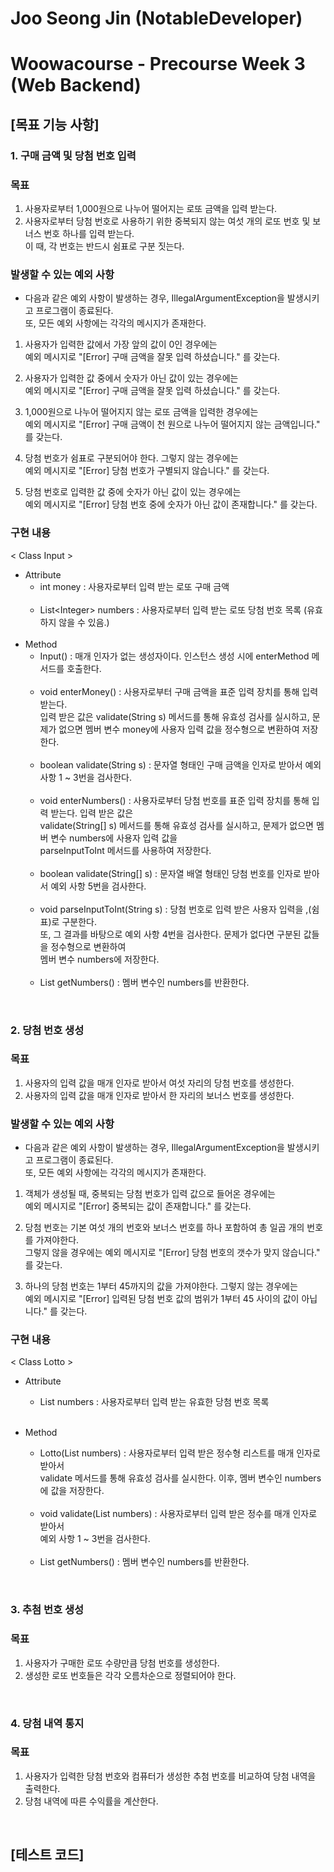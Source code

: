 # Joo Seong Jin (NotableDeveloper)
# Woowacourse - Precourse Week 3 (Web Backend)

## [목표 기능 사항]

### 1. 구매 금액 및 당첨 번호 입력
### 목표
1) 사용자로부터 1,000원으로 나누어 떨어지는 로또 금액을 입력 받는다.
2) 사용자로부터 당첨 번호로 사용하기 위한 중복되지 않는 여섯 개의 로또 번호 및 보너스 번호 하나를 입력 받는다.<br> 
이 때, 각 번호는 반드시 쉼표로 구분 짓는다.

### 발생할 수 있는 예외 사항
- 다음과 같은 예외 사항이 발생하는 경우, IllegalArgumentException을 발생시키고 프로그램이 종료된다.<br>
  또, 모든 예외 사항에는 각각의 메시지가 존재한다.

1) 사용자가 입력한 값에서 가장 앞의 값이 0인 경우에는 <br>
   예외 메시지로 "[Error] 구매 금액을 잘못 입력 하셨습니다." 를 갖는다.


2) 사용자가 입력한 값 중에서 숫자가 아닌 값이 있는 경우에는 <br>
   예외 메시지로 "[Error] 구매 금액을 잘못 입력 하셨습니다." 를 갖는다.


3) 1,000원으로 나누어 떨어지지 않는 로또 금액을 입력한 경우에는 <br>
   예외 메시지로 "[Error] 구매 금액이 천 원으로 나누어 떨어지지 않는 금액입니다." 를 갖는다.


4) 당첨 번호가 쉼표로 구분되어야 한다. 그렇지 않는 경우에는 <br>
   예외 메시지로 "[Error] 당첨 번호가 구별되지 않습니다." 를 갖는다.


5) 당첨 번호로 입력한 값 중에 숫자가 아닌 값이 있는 경우에는 <br>
   예외 메시지로 "[Error] 당첨 번호 중에 숫자가 아닌 값이 존재합니다." 를 갖는다.

### 구현 내용
< Class Input >
- Attribute
  - int money : 사용자로부터 입력 받는 로또 구매 금액 <br><br>
  - List\<Integer> numbers : 사용자로부터 입력 받는 로또 당첨 번호 목록 (유효하지 않을 수 있음.) <br><br>
- Method 
  - Input() : 매개 인자가 없는 생성자이다. 인스턴스 생성 시에 enterMethod 메서드를 호출한다. <br><br>
  - void enterMoney() : 사용자로부터 구매 금액을 표준 입력 장치를 통해 입력 받는다. <br>
     입력 받은 값은 validate(String s) 메서드를 통해 유효성 검사를 실시하고, 문제가 없으면 멤버 변수 money에
     사용자 입력 값을 정수형으로 변환하여 저장한다. <br><br>
  - boolean validate(String s) : 문자열 형태인 구매 금액을 인자로 받아서 예외 사항 1 ~ 3번을 검사한다. <br><br>
  - void enterNumbers() : 사용자로부터 당첨 번호를 표준 입력 장치를 통해 입력 받는다. 입력 받은 값은 <br>
    validate(String[] s) 메서드를 통해 유효성 검사를 실시하고, 문제가 없으면 멤버 변수 numbers에 사용자 입력 값을 <br>
    parseInputToInt 메서드를 사용하여 저장한다. <br><br>
  - boolean validate(String[] s) : 문자열 배열 형태인 당첨 번호를 인자로 받아서 예외 사항 5번을 검사한다. <br><br>
  - void parseInputToInt(String s) : 당첨 번호로 입력 받은 사용자 입력을 ,(쉼표)로 구분한다. <br>
    또, 그 결과를 바탕으로 예외 사항 4번을 검사한다. 문제가 없다면 구분된 값들을 정수형으로 변환하여 <br>
    멤버 변수 numbers에 저장한다. <br><br>
  - List<Integer> getNumbers() : 멤버 변수인 numbers를 반환한다.
  
<br>

### 2. 당첨 번호 생성
### 목표
1) 사용자의 입력 값을 매개 인자로 받아서 여섯 자리의 당첨 번호를 생성한다.
2) 사용자의 입력 값을 매개 인자로 받아서 한 자리의 보너스 번호를 생성한다.

### 발생할 수 있는 예외 사항
- 다음과 같은 예외 사항이 발생하는 경우, IllegalArgumentException을 발생시키고 프로그램이 종료된다. <br>
또, 모든 예외 사항에는 각각의 메시지가 존재한다.

1) 객체가 생성될 때, 중복되는 당첨 번호가 입력 값으로 들어온 경우에는 <br>
예외 메시지로 "[Error] 중복되는 값이 존재합니다." 를 갖는다.


2) 당첨 번호는 기본 여섯 개의 번호와 보너스 번호를 하나 포함하여 총 일곱 개의 번호를 가져야한다. <br>
그렇지 않을 경우에는 예외 메시지로 "[Error] 당첨 번호의 갯수가 맞지 않습니다." 를 갖는다.


3) 하나의 당첨 번호는 1부터 45까지의 값을 가져야한다. 그렇지 않는 경우에는 <br>
예외 메시지로 "[Error] 입력된 당첨 번호 값의 범위가 1부터 45 사이의 값이 아닙니다." 를 갖는다.


### 구현 내용
< Class Lotto >
- Attribute 
  - List<Integer> numbers : 사용자로부터 입력 받는 유효한 당첨 번호 목록 <br><br>
  
- Method
  - Lotto(List<Integer> numbers) : 사용자로부터 입력 받은 정수형 리스트를 매개 인자로 받아서 <br>
    validate 메서드를 통해 유효성 검사를 실시한다. 이후, 멤버 변수인 numbers에 값을 저장한다. <br><br>
  - void validate(List<Integer> numbers) : 사용자로부터 입력 받은 정수를 매개 인자로 받아서 <br>
    예외 사항 1 ~ 3번을 검사한다. <br><br>
  - List<Integer> getNumbers() : 멤버 변수인 numbers를 반환한다.

<br>

### 3. 추첨 번호 생성
### 목표
1) 사용자가 구매한 로또 수량만큼 당첨 번호를 생성한다.
2) 생성한 로또 번호들은 각각 오름차순으로 정렬되어야 한다.

<br>

### 4. 당첨 내역 통지
### 목표
1) 사용자가 입력한 당첨 번호와 컴퓨터가 생성한 추첨 번호를 비교하여 당첨 내역을 출력한다.
2) 당첨 내역에 따른 수익률을 계산한다.

<br>

## [테스트 코드]